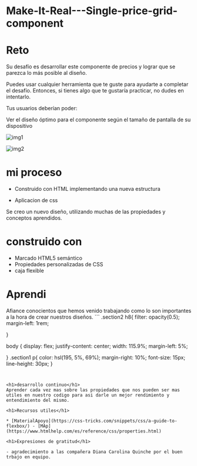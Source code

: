 # Make-It-Real---Single-price-grid-component


<h1>Reto</h1>

Su desafío es desarrollar este componente de precios y lograr que se parezca lo más posible al diseño.

Puedes usar cualquier herramienta que te guste para ayudarte a completar el desafío. Entonces, si tienes algo que te gustaría practicar, no dudes en intentarlo.

Tus usuarios deberían poder:

Ver el diseño óptimo para el componente según el tamaño de pantalla de su dispositivo

![img1](https://user-images.githubusercontent.com/115027137/196558559-7be99d07-5a6e-43d6-ad46-9cb4f0d2c2cf.png)

![img2](https://user-images.githubusercontent.com/115027137/196558569-37f25dd1-52bb-421a-8f1b-345989413e34.png)


<h1>mi proceso</h1>

- Construido con HTML implementando una nueva estructura 

- Aplicacion de css 

Se creo un nuevo diseño, utilizando muchas de las propiedades y conceptos aprendidos.


<h1>construido con</h1>

- Marcado HTML5 semántico
- Propiedades personalizadas de CSS
- caja flexible

 <h1>Aprendi</h1>
Afiance conocientos que hemos venido trabajando como lo son importantes a la hora de crear nuestros diseños. 
``` 
.section2 h8{
    filter: opacity(0.5);
    margin-left: 1rem;
    
}


body {
    display: flex;
    justify-content: center;
    width: 115.9%;
    margin-left: 5%;
    
}
.section1 p{
    color: hsl(195, 5%, 69%);
    margin-right: 10%;
    font-size: 15px;
    line-height: 30px;
}

    

```
    
    
<h1>desarrollo continuo</h1>
Aprender cada vez mas sobre las propiedades que nos pueden ser mas utiles en nuestro codigo para asi darle un mejor rendimiento y entendimiento del mismo.

<h1>Recursos utiles</h1>

* [MaterialApoyo](https://css-tricks.com/snippets/css/a-guide-to-flexbox/) - [MAp](https://www.htmlhelp.com/es/reference/css/properties.html)

<h1>Expresiones de gratitud</h1>

- agradecimiento a las compañera Diana Carolina Quinche por el buen trbajo en equipo.
 
